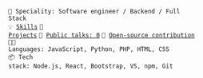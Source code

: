 <code>👷 Speciality: Software engineer / Backend / Full Stack</code><br>
<code>💡 [Skills](SKILLS.md)</code>
<code>🧻 [Projects](PROJECTS.md)</code>
<code>📢 [Public talks: 0](TALKS.md)</code>
<code>👀 [Open-source contribution](CONTRIBUTION.md)</code><br>
<code>🧑‍💻 Languages: JavaScript, Python, PHP, HTML, CSS</code><br>
<code>📦 Tech stack: Node.js, React, Bootstrap, VS, npm, Git </code>

